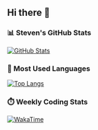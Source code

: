 ## Hi there 👋

### 📊 Steven's GitHub Stats
[![GitHub Stats](https://github-readme-stats.vercel.app/api?username=stev-jz&show_icons=true&theme=radical)](https://github.com/anuraghazra/github-readme-stats)

### 🧠 Most Used Languages
[![Top Langs](https://github-readme-stats.vercel.app/api/top-langs/?username=stev-jz&layout=compact&theme=radical)](https://github.com/anuraghazra/github-readme-stats)

### ⏱️ Weekly Coding Stats
[![WakaTime](https://github-readme-stats.vercel.app/api/wakatime?username=stevjz&layout=compact&theme=radical)](https://wakatime.com/@stev-jz)








<!--
**stev-jz/stev-jz** is a ✨ _special_ ✨ repository because its `README.md` (this file) appears on your GitHub profile.

Here are some ideas to get you started:

- 🔭 I’m currently working on ...
- 🌱 I’m currently learning ...
- 👯 I’m looking to collaborate on ...
- 🤔 I’m looking for help with ...
- 💬 Ask me about ...
- 📫 How to reach me: ...
- 😄 Pronouns: ...
- ⚡ Fun fact: ...
-->
